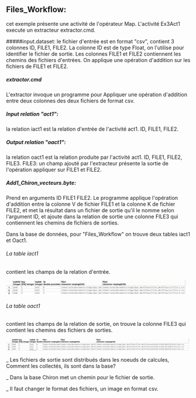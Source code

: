 
## Files_Workflow: 
cet exemple présente une activité de l'opérateur Map. L'activité Ex3Act1 execute un extracteur extractor.cmd. 

#####input.dataset:
le fichier d'entrée est en format "csv", contient 3 colonnes ID, FILE1, FILE2. La colonne ID est de type Float, on l'utilise pour identifier le fichier de sortie.
Les colonnes FILE1 et FILE2 contiennent les chemins des fichiers d'entrées. On applique une opération d'addition sur les fichiers de FILE1 et FILE2. 

##### extractor.cmd 
L'extractor invoque un programme pour Appliquer une opération d'addition entre deux colonnes des deux fichiers de format csv.


##### Input relation "act1":
la relation iact1 est la relation d'entrée de l'activité act1. ID, FILE1, FILE2.


##### Output relation "oact1":
la relation oact1 est la relation produite par l'activité act1. ID, FILE1, FILE2, FILE3.
FILE3: un champ ajouté par l'extracteur présente la sortie de l'opération appliquer sur FILE1 et FILE2. 


##### Add1_Chiron_vecteurs.byte: 
Prend en arguments ID FILE1 FILE2. Le programme applique l'opération d'addition entre la colonne V de fichier FILE1 et la colonne K de fichier FILE2, et met la résultat dans un fichier de sortie qu'il le nomme selon l'argument ID,
et ajoute dans la relation de sortie une colonne FILE3 qui contiennent les chemins de fichiers de sorties.




Dans la base de données, pour "Files_Workflow" on trouve deux tables iact1 et Oact1.


###### La table iact1
contient les champs de la relation d'entrée.
  

![alt tag](https://github.com/rahyou/Stage/blob/master/Spoc_Workflows/Files_Workflow/Files_Spoc_I.png)


###### La table oact1 
contient les champs de la relation de sortie, on trouve la colonne FILE3 qui contient les chemins des fichiers de sorties.


![alt tag](https://github.com/rahyou/Stage/blob/master/Spoc_Workflows/Files_Workflow/Files_Spoc_O.png)





_ Les fichiers de sortie sont distribués dans les noeuds de calcules, Comment les collectés, ils sont dans la base?

_ Dans la base Chiron met un chemin pour le fichier de sortie. 

_ Il faut changer le format des fichiers, un image en format csv.


